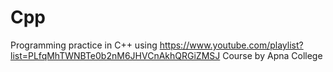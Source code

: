 # Cpp
Programming practice in C++ using https://www.youtube.com/playlist?list=PLfqMhTWNBTe0b2nM6JHVCnAkhQRGiZMSJ
Course by Apna College
